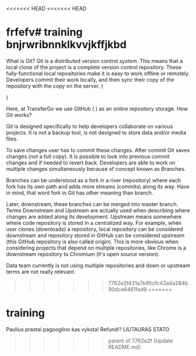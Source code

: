 <<<<<<< HEAD
<<<<<<< HEAD

frfefv# training
bnjrwribnnklkvvjkffjkbd
=======
What is Git?
Git is a distributed version control system. This means that a local clone of the project is a complete version control repository. These fully-functional local repositories make it is easy to work offline or remotely. Developers commit their work locally, and then sync their copy of the repository with the copy on the server. ( 

 )

Here, at TransferGo we use GitHub (
) as an online repository storage.
How Git works?

Git is designed specifically to help developers collaborate on various projects. It is not a backup tool, is not designed to store data and/or media files.

To save changes user has to commit these changes. After commit Git saves changes (not a full copy). It is possible to look into previous commit changes and if needed to revert back. Developers are able to work on multiple changes simultaneously because of concept known as Branches.

Branches can be understood as a fork in a river (repository) where each fork has its own path and adds more streams (commits) along its way. Have in mind, that word fork in Git has other meaning than branch.

Later, downstream, these branches can be merged into master branch. Terms Downstream and Upstream are actually used when describing where changes are added along its development. Upstream means somewhere where code repository is stored in a centralized way. For example, when user clones (downloads) a repository, local repository can be considered downstream and repository stored in GitHub can be considered upstream (this GitHub repository is also called origin). This is more obvious when considering projects that depend on multiple repositories, like Chrome is a downstream repository to Chromium (it's open source version).

Data team currently is not using multiple repositories and down or upstream terms are not really relevant.
>>>>>>> 7762e2f431a7b95cfc43a4a284b90dce6461fed9
=======
# training
Paulius prastai pagooglino kas vyksta! Refund!?
LIUTAURAS STATO
>>>>>>> parent of 7762e2f (Update README.md)
